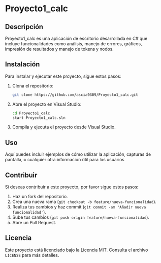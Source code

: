 # Proyecto1_calc

## Descripción
Proyecto1_calc es una aplicación de escritorio desarrollada en C# que incluye funcionalidades como análisis, manejo de errores, gráficos, impresión de resultados y manejo de tokens y nodos.

## Instalación
Para instalar y ejecutar este proyecto, sigue estos pasos:

1. Clona el repositorio:
    ```sh
    git clone https://github.com/ascia0309/Proyecto1_calc.git
    ```
2. Abre el proyecto en Visual Studio:
    ```sh
    cd Proyecto1_calc
    start Proyecto1_calc.sln
    ```
3. Compila y ejecuta el proyecto desde Visual Studio.

## Uso
Aquí puedes incluir ejemplos de cómo utilizar la aplicación, capturas de pantalla, o cualquier otra información útil para los usuarios.

## Contribuir
Si deseas contribuir a este proyecto, por favor sigue estos pasos:

1. Haz un fork del repositorio.
2. Crea una nueva rama (`git checkout -b feature/nueva-funcionalidad`).
3. Realiza tus cambios y haz commit (`git commit -am 'Añadir nueva funcionalidad'`).
4. Sube tus cambios (`git push origin feature/nueva-funcionalidad`).
5. Abre un Pull Request.

## Licencia
Este proyecto está licenciado bajo la Licencia MIT. Consulta el archivo `LICENSE` para más detalles.